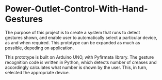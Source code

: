 # Power-Outlet-Control-With-Hand-Gestures

The purpose of this project is to create a system that runs to detect gestures shown, and enable user to automatically select a particular device, as and when required.
This prototype can be expanded as much as possible, depeding on application.

This prototype is built on Arduino UNO, with Pyfirmata library. The gesture recognition code is written in Python, which detects number of creases and accordingly calculates what number is shown by the user.
This, in turn, selected the appropriate device.
